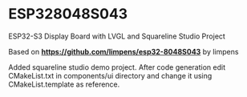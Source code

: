 # ESP328048S043
ESP32-S3 Display Board with LVGL and Squareline Studio Project

Based on **https://github.com/limpens/esp32-8048S043** by limpens

Added squareline studio demo project. After code generation edit CMakeList.txt in components/ui directory and change it using CMakeList.template as reference.
